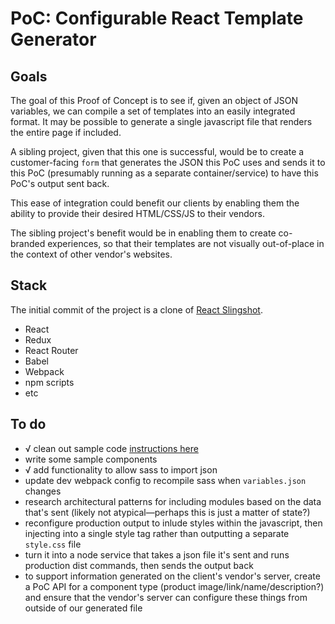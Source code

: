 # PoC: Configurable React Template Generator

## Goals

The goal of this Proof of Concept is to see if, given an object of JSON variables, we can compile a set of templates into an easily integrated format. It may be possible to generate a single javascript file that renders the entire page if included.

A sibling project, given that this one is successful, would be to create a customer-facing `form` that generates the JSON this PoC uses and sends it to this PoC (presumably running as a separate container/service) to have this PoC's output sent back.

This ease of integration could benefit our clients by enabling them the ability to provide their desired HTML/CSS/JS to their vendors.

The sibling project's benefit would be in enabling them to create co-branded experiences, so that their templates are not visually out-of-place in the context of other vendor's websites.


## Stack

The initial commit of the project is a clone of [React Slingshot](https://github.com/coryhouse/react-slingshot).

- React
- Redux
- React Router
- Babel
- Webpack
- npm scripts
- etc

## To do

- √ clean out sample code [instructions here](https://github.com/coryhouse/react-slingshot/blob/master/docs/FAQ.md#i-just-want-an-empty-starter-kit)
- write some sample components
- √ add functionality to allow sass to import json
- update dev webpack config to recompile sass when `variables.json` changes
- research architectural patterns for including modules based on the data that's sent (likely not atypical—perhaps this is just a matter of state?)
- reconfigure production output to inlude styles within the javascript, then injecting into a single style tag rather than outputting a separate `style.css` file
- turn it into a node service that takes a json file it's sent and runs production dist commands, then sends the output back
- to support information generated on the client's vendor's server, create a PoC API for a component type (product image/link/name/description?) and ensure that the vendor's server can configure these things from outside of our generated file